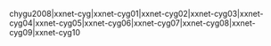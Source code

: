 chygu2008|xxnet-cyg|xxnet-cyg01|xxnet-cyg02|xxnet-cyg03|xxnet-cyg04|xxnet-cyg05|xxnet-cyg06|xxnet-cyg07|xxnet-cyg08|xxnet-cyg09|xxnet-cyg10